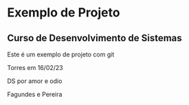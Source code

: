 # Exemplo de Projeto

## Curso de Desenvolvimento de Sistemas

Este é um exemplo de projeto com git 

Torres em 16/02/23

DS por amor e odio

Fagundes e Pereira

